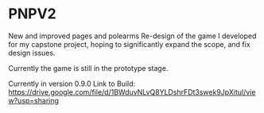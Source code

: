 # PNPV2
New and improved pages and polearms
Re-design of the game I developed for my capstone project, hoping to significantly expand the scope, and fix design issues.

Currently the game is still in the prototype stage.

Currently in version 0.9.0
Link to Build: https://drive.google.com/file/d/1BWduvNLvQ8YLDshrFDt3swek9JpXitul/view?usp=sharing
